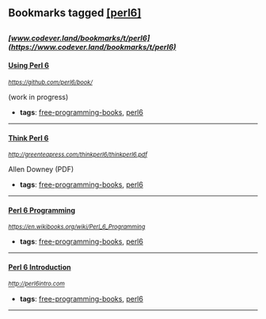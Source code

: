 ## Bookmarks tagged [[perl6]](https://www.codever.land/search?q=[perl6])

_<sup><sup>[www.codever.land/bookmarks/t/perl6](https://www.codever.land/bookmarks/t/perl6)</sup></sup>_
---
#### [Using Perl 6](https://github.com/perl6/book/)
_<sup>https://github.com/perl6/book/</sup>_

(work in progress)
* **tags**: [free-programming-books](../tagged/free-programming-books.md), [perl6](../tagged/perl6.md)
---
#### [Think Perl 6](http://greenteapress.com/thinkperl6/thinkperl6.pdf)
_<sup>http://greenteapress.com/thinkperl6/thinkperl6.pdf</sup>_

Allen Downey (PDF)
* **tags**: [free-programming-books](../tagged/free-programming-books.md), [perl6](../tagged/perl6.md)
---
#### [Perl 6 Programming](https://en.wikibooks.org/wiki/Perl_6_Programming)
_<sup>https://en.wikibooks.org/wiki/Perl_6_Programming</sup>_

* **tags**: [free-programming-books](../tagged/free-programming-books.md), [perl6](../tagged/perl6.md)
---
#### [Perl 6 Introduction](http://perl6intro.com)
_<sup>http://perl6intro.com</sup>_

* **tags**: [free-programming-books](../tagged/free-programming-books.md), [perl6](../tagged/perl6.md)
---
